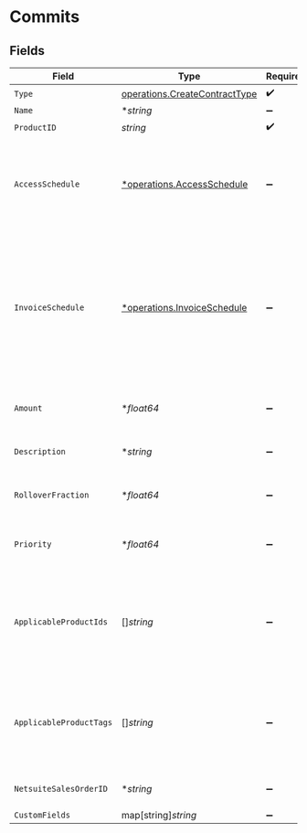 # Commits


## Fields

| Field                                                                                                                                                                                                                                                                           | Type                                                                                                                                                                                                                                                                            | Required                                                                                                                                                                                                                                                                        | Description                                                                                                                                                                                                                                                                     |
| ------------------------------------------------------------------------------------------------------------------------------------------------------------------------------------------------------------------------------------------------------------------------------- | ------------------------------------------------------------------------------------------------------------------------------------------------------------------------------------------------------------------------------------------------------------------------------- | ------------------------------------------------------------------------------------------------------------------------------------------------------------------------------------------------------------------------------------------------------------------------------- | ------------------------------------------------------------------------------------------------------------------------------------------------------------------------------------------------------------------------------------------------------------------------------- |
| `Type`                                                                                                                                                                                                                                                                          | [operations.CreateContractType](../../models/operations/createcontracttype.md)                                                                                                                                                                                                  | :heavy_check_mark:                                                                                                                                                                                                                                                              | N/A                                                                                                                                                                                                                                                                             |
| `Name`                                                                                                                                                                                                                                                                          | **string*                                                                                                                                                                                                                                                                       | :heavy_minus_sign:                                                                                                                                                                                                                                                              | displayed on invoices                                                                                                                                                                                                                                                           |
| `ProductID`                                                                                                                                                                                                                                                                     | *string*                                                                                                                                                                                                                                                                        | :heavy_check_mark:                                                                                                                                                                                                                                                              | N/A                                                                                                                                                                                                                                                                             |
| `AccessSchedule`                                                                                                                                                                                                                                                                | [*operations.AccessSchedule](../../models/operations/accessschedule.md)                                                                                                                                                                                                         | :heavy_minus_sign:                                                                                                                                                                                                                                                              | Required: Schedule for distributing the commit to the customer. For "POSTPAID" commits only one schedule item is allowed and amount must match invoice_schedule total.                                                                                                          |
| `InvoiceSchedule`                                                                                                                                                                                                                                                               | [*operations.InvoiceSchedule](../../models/operations/invoiceschedule.md)                                                                                                                                                                                                       | :heavy_minus_sign:                                                                                                                                                                                                                                                              | Required for "POSTPAID" commits: the true up invoice will be generated at this time and only one schedule item is allowed; the total must match access_schedule amount. Optional for "PREPAID" commits: if not provided, this will be a "complimentary" commit with no invoice. |
| `Amount`                                                                                                                                                                                                                                                                        | **float64*                                                                                                                                                                                                                                                                      | :heavy_minus_sign:                                                                                                                                                                                                                                                              | (DEPRECATED) Use access_schedule and invoice_schedule instead.                                                                                                                                                                                                                  |
| `Description`                                                                                                                                                                                                                                                                   | **string*                                                                                                                                                                                                                                                                       | :heavy_minus_sign:                                                                                                                                                                                                                                                              | Used only in UI/API. It is not exposed to end customers.                                                                                                                                                                                                                        |
| `RolloverFraction`                                                                                                                                                                                                                                                              | **float64*                                                                                                                                                                                                                                                                      | :heavy_minus_sign:                                                                                                                                                                                                                                                              | Fraction of unused segments that will be rolled over. Must be between 0 and 1.                                                                                                                                                                                                  |
| `Priority`                                                                                                                                                                                                                                                                      | **float64*                                                                                                                                                                                                                                                                      | :heavy_minus_sign:                                                                                                                                                                                                                                                              | If multiple commits are applicable, the one with the lower priority will apply first.                                                                                                                                                                                           |
| `ApplicableProductIds`                                                                                                                                                                                                                                                          | []*string*                                                                                                                                                                                                                                                                      | :heavy_minus_sign:                                                                                                                                                                                                                                                              | Which products the commit applies to. If both applicable_product_ids and applicable_product_tags are not provided, the commit applies to all products.                                                                                                                          |
| `ApplicableProductTags`                                                                                                                                                                                                                                                         | []*string*                                                                                                                                                                                                                                                                      | :heavy_minus_sign:                                                                                                                                                                                                                                                              | Which tags the commit applies to. If both applicable_product_ids and applicable_product_tags are not provided, the commit applies to all products.                                                                                                                              |
| `NetsuiteSalesOrderID`                                                                                                                                                                                                                                                          | **string*                                                                                                                                                                                                                                                                       | :heavy_minus_sign:                                                                                                                                                                                                                                                              | This field's availability is dependent on your client's configuration.                                                                                                                                                                                                          |
| `CustomFields`                                                                                                                                                                                                                                                                  | map[string]*string*                                                                                                                                                                                                                                                             | :heavy_minus_sign:                                                                                                                                                                                                                                                              | N/A                                                                                                                                                                                                                                                                             |